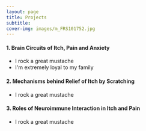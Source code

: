 ```yaml
---
layout: page
title: Projects
subtitle: 
cover-img: images/m_FRS101752.jpg
---
```


#### 1. Brain Circuits of Itch, Pain and Anxiety
- I rock a great mustache
- I'm extremely loyal to my family

#### 2. Mechanisms behind Relief of Itch by Scratching
- I rock a great mustache

#### 3. Roles of Neuroimmune Interaction in Itch and Pain
- I rock a great mustache
